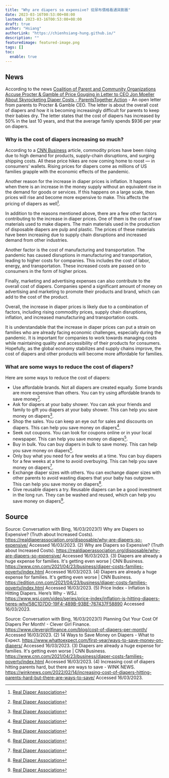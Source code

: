```yaml
---
title: "Why are diapers so expensive? 從尿布價格看通貨膨脹"
date: 2023-03-16T00:53:00+08:00
lastmod: 2023-03-16T00:53:00+08:00
draft: true
author: "Hsiang"
authorLink: "https://chienhsiang-hung.github.io/"
description: ""
featuredimage: featured-image.png
tags: []
toc:
  enable: true
---
```

## News
According to the news [Coalition of Parent and Community Organizations Accuse Procter & Gamble of Price Gouging in Letter to CEO Jon Moeller About Skyrocketing Diaper Costs - ParentsTogether Action](https://parentstogetheraction.org/2022/09/19/open-letter-from-parents-to-procter-gamble-ceo/#:~:text=The%20overall%20cost%20of%20diapers,to%20keep%20their%20babies%20dry) - An open letter from parents to Procter & Gamble CEO. The letter is about the overall cost of diapers and how it is becoming increasingly difficult for parents to keep their babies dry. The letter states that the cost of diapers has increased by 50% in the last 10 years, and that the average family spends $936 per year on diapers.
### Why is the cost of diapers increasing so much?
According to a [CNN Business](https://www.cnn.com/2021/04/23/business/diaper-costs-families-poverty/index.html) article, commodity prices have been rising due to high demand for products, supply-chain disruptions, and surging shipping costs. All these price hikes are now coming home to roost — in consumers’ wallets. Rising prices for diapers come as millions of US families grapple with the economic effects of the pandemic. 

Another reason for the increase in diaper prices is inflation. It happens when there is an increase in the money supply without an equivalent rise in the demand for goods or services. If this happens on a large scale, then prices will rise and become more expensive to make. This affects the pricing of diapers as well[^¹].
[^¹]: [Real Diaper Association](https://realdiaperassociation.org/disposable/why-are-diapers-so-expensive/)

In addition to the reasons mentioned above, there are a few other factors contributing to the increase in diaper prices. One of them is the cost of raw materials used to make diapers. The main materials used in the production of disposable diapers are pulp and plastic. The prices of these materials have been increasing due to supply chain disruptions and increased demand from other industries.

Another factor is the cost of manufacturing and transportation. The pandemic has caused disruptions in manufacturing and transportation, leading to higher costs for companies. This includes the cost of labor, energy, and transportation. These increased costs are passed on to consumers in the form of higher prices.

Finally, marketing and advertising expenses can also contribute to the overall cost of diapers. Companies spend a significant amount of money on advertising and marketing to promote their products and brand, which can add to the cost of the product.

Overall, the increase in diaper prices is likely due to a combination of factors, including rising commodity prices, supply chain disruptions, inflation, and increased manufacturing and transportation costs.

It is understandable that the increase in diaper prices can put a strain on families who are already facing economic challenges, especially during the pandemic. It is important for companies to work towards managing costs while maintaining quality and accessibility of their products for consumers. Hopefully, as the global economy stabilizes and supply chains improve, the cost of diapers and other products will become more affordable for families.

### What are some ways to reduce the cost of diapers?
Here are some ways to reduce the cost of diapers:
- Use affordable brands. Not all diapers are created equally. Some brands are more expensive than others. You can try using affordable brands to save money[^¹].
- Ask for diapers at your baby shower. You can ask your friends and family to gift you diapers at your baby shower. This can help you save money on diapers[^¹].
- Shop the sales. You can keep an eye out for sales and discounts on diapers. This can help you save money on diapers[^¹].
- Seek out coupons. You can look for coupons online or in your local newspaper. This can help you save money on diapers[^¹].
- Buy in bulk. You can buy diapers in bulk to save money. This can help you save money on diapers[^¹].
- Only buy what you need for a few weeks at a time. You can buy diapers for a few weeks at a time to avoid overbuying. This can help you save money on diapers[^¹].
- Exchange diaper sizes with others. You can exchange diaper sizes with other parents to avoid wasting diapers that your baby has outgrown. This can help you save money on diapers[^¹].
- Give reusable diapers a try. Reusable diapers can be a good investment in the long run. They can be washed and reused, which can help you save money on diapers[^¹].

## Source
Source: Conversation with Bing, 16/03/2023(1) Why are Diapers so Expensive? (Truth about Increased Costs). https://realdiaperassociation.org/disposable/why-are-diapers-so-expensive/ Accessed 16/03/2023.
(2) Why are Diapers so Expensive? (Truth about Increased Costs). https://realdiaperassociation.org/disposable/why-are-diapers-so-expensive/ Accessed 16/03/2023.
(3) Diapers are already a huge expense for families. It's getting even worse | CNN Business. https://www.cnn.com/2021/04/23/business/diaper-costs-families-poverty/index.html Accessed 16/03/2023.
(4) Diapers are already a huge expense for families. It's getting even worse | CNN Business. https://edition.cnn.com/2021/04/23/business/diaper-costs-families-poverty/index.html Accessed 16/03/2023.
(5) Price Index - Inflation Is Hitting Diapers. Here’s Why - WSJ. https://www.wsj.com/video/series/price-index/inflation-is-hitting-diapers-heres-why/58C1D7D0-19F4-489B-93BE-767437F58890 Accessed 16/03/2023.

Source: Conversation with Bing, 16/03/2023(1) Planning Out Your Cost Of Diapers Per Month! - Clever Girl Finance. https://www.clevergirlfinance.com/blog/cost-of-diapers-per-month/ Accessed 16/03/2023.
(2) 14 Ways to Save Money on Diapers - What to Expect. https://www.whattoexpect.com/first-year/ways-to-save-money-on-diapers/ Accessed 16/03/2023.
(3) Diapers are already a huge expense for families. It's getting even worse | CNN Business. https://www.cnn.com/2021/04/23/business/diaper-costs-families-poverty/index.html Accessed 16/03/2023.
(4) Increasing cost of diapers hitting parents hard, but there are ways to save - WINK NEWS. https://winknews.com/2022/02/14/increasing-cost-of-diapers-hitting-parents-hard-but-there-are-ways-to-save/ Accessed 16/03/2023.